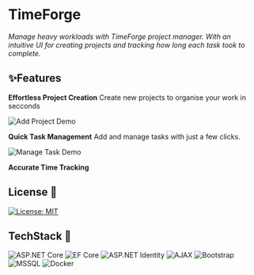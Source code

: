 # TimeForge

_Manage heavy workloads with TimeForge project manager. With an intuitive UI for creating projects and tracking how long each task took to complete._

## ✨Features

**Effortless Project Creation**
Create new projects to organise your work in secconds

![Add Project Demo](Assets/Images/TimeForge%20ProjectCretion%20Example.gif)

**Quick Task Management**
Add and manage tasks with just a few clicks.

![Manage Task Demo](Assets/Images/TimeForge%20Task%20Managment.gif)

**Accurate Time Tracking**

## License 🔖

[![License: MIT](https://img.shields.io/badge/License-MIT-yellow.svg)](https://opensource.org/licenses/MIT)

## TechStack 🔧

![ASP.NET Core](https://img.shields.io/badge/ASP.NET%20Core-512BD4?style=for-the-badge&logo=dotnet&logoColor=white)
![EF Core](https://img.shields.io/badge/Built%20with-EF%20Core-6D429C?logo=dotnet&logoColor=white&style=for-the-badge)
![ASP.NET Identity](https://img.shields.io/badge/Auth-ASP.NET%20Identity-512BD4?logo=dotnet&logoColor=white&style=for-the-badge)
![AJAX](https://img.shields.io/badge/Frontend-AJAX-F7DF1E?logo=javascript&logoColor=black&style=for-the-badge)
![Bootstrap](https://img.shields.io/badge/UI-Bootstrap-7952B3?logo=bootstrap&logoColor=white&style=for-the-badge)
![MSSQL](https://img.shields.io/badge/Database-MSSQL-CC2927?logo=microsoftsqlserver&logoColor=white&style=for-the-badge)
![Docker](https://img.shields.io/badge/Built%20using-Docker-2496ED?logo=docker&logoColor=white&style=for-the-badge)
